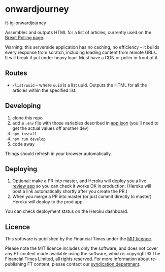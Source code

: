 # onwardjourney

ft-ig-onwardjourney

Assembles and outputs HTML for a list of articles, currently used on the [Brexit Polling page](https://ig.ft.com/sites/brexit-polling/).

Warning: this serverside application has no caching, no efficiency – it builds every response from scratch, including loading content from remote URLs. It will break if put under heavy load. Must have a CDN or poller in front of it.

## Routes

- `/list/uuid` – where `uuid` is a list uuid. Outputs the HTML for all the articles within the specified list.

## Developing

1. clone this repo
1. add a `.env` file with those variables described in [app.json](./app.json) (you'll need to get the actual values off another dev)
1. `npm install`
1. `npm run develop`
1. code away

Things should refresh in your browser automatically.

## Deploying

1. Optional: make a PR into master, and Heroku will deploy you a live [review app](https://blog.heroku.com/archives/2015/9/3/heroku_flow_pipelines_review_apps_and_github_sync) so you can check it works OK in production. (Heroku will post a link automatically shortly after you create the PR.)
2. When you merge a PR into master (or just commit directly to master) Heroku will deploy to the prod app.

You can check deployment status on the Heroku dashboard.

## Licence
This software is published by the Financial Times under the [MIT licence](http://opensource.org/licenses/MIT). 

Please note the MIT licence includes only the software, and does not cover any FT content made available using the software, which is copyright &copy; The Financial Times Limited, all rights reserved. For more information about re-publishing FT content, please contact our [syndication department](http://syndication.ft.com/).
